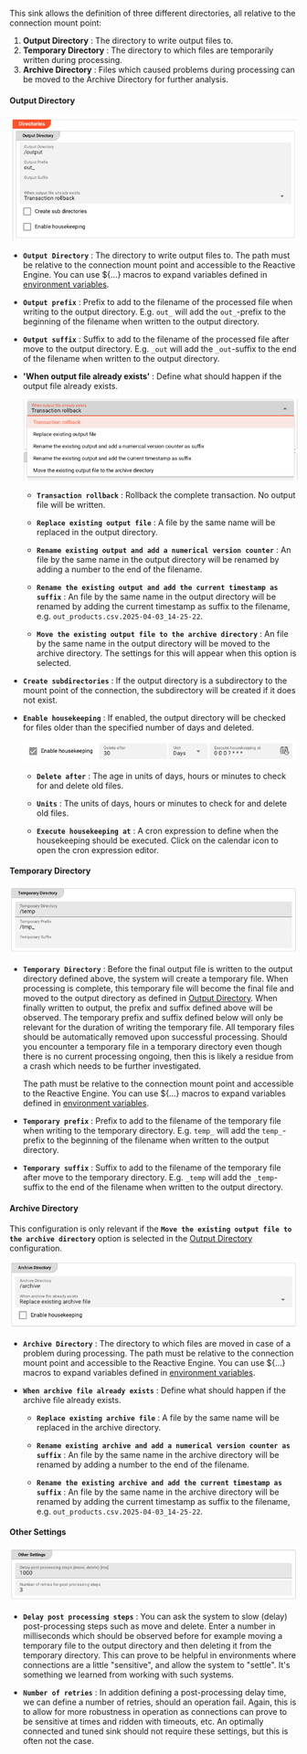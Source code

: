 [//]: # (Precede this section with the header "### Directories")

This sink allows the definition of three different directories, all relative to the connection mount point:

1. **Output Directory** : The directory to write output files to.
2. **Temporary Directory** : The directory to which files are temporarily written during processing.
3. **Archive Directory** : Files which caused problems during processing can be moved to the Archive Directory for further analysis.

#### Output Directory

![Output Directory](./._asset-sink-directories_images/image_2025-04-04-10-25-27.png "Output Directory")

* **`Output Directory`** : The directory to write output files to.
  The path must be relative to the connection mount point and accessible to the Reactive Engine.
  You can use $\{...\} macros to expand variables defined in [environment variables](../resources/asset-resource-environment).

* **`Output prefix`** : Prefix to add to the filename of the processed file when writing to the output directory.
  E.g. `out_` will add the `out_`-prefix to the beginning of the filename when written to the output directory.

* **`Output suffix`** : Suffix to add to the filename of the processed file after move to the output directory.
  E.g. `_out` will add the `_out`-suffix to the end of the filename when written to the output directory.

* **'When output file already exists'** : Define what should happen if the output file already exists.

  ![When output file already exists](./._asset-sink-directories_images/image_2025-04-04-10-46-12.png "When output file already exists")

  * **`Transaction rollback`** : Rollback the complete transaction. No output file will be written.
  
  * **`Replace existing output file`** : A file by the same name will be replaced in the output directory.
  
  * **`Rename existing output and add a numerical version counter`** : An file by the same name in the output directory will be renamed by adding a number to the end of the filename.
  
  * **`Rename the existing output and add the current timestamp as suffix`** : An file by the same name in the output directory will be renamed by adding the current timestamp as suffix to the filename, e.g. `out_products.csv.2025-04-03_14-25-22`.
  
  * **`Move the existing output file to the archive directory`** : An file by the same name in the output directory will be moved to the archive directory. The settings for this will appear when this option is selected.

* **`Create subdirectories`** : If the output directory is a subdirectory to the mount point of the connection, the subdirectory will be created if it does not exist.

* **`Enable housekeeping`** : If enabled, the output directory will be checked for files older than the specified number of days and deleted.

    ![Housekeeping](./._asset-sink-directories_images/image_2025-04-04-10-32-10.png "Housekeeping")

    * **`Delete after`** : The age in units of days, hours or minutes to check for and delete old files.

    * **`Units`** : The units of days, hours or minutes to check for and delete old files.
  
    * **`Execute housekeeping at`** : A cron expression to define when the housekeeping should be executed. Click on the calendar icon to open the cron expression editor.


#### Temporary Directory

![Temporary Directory](./._asset-sink-directories_images/image_2025-04-04-10-45-24.png "Temporary Directory")

* **`Temporary Directory`** : Before the final output file is written to the output directory defined above, the system will create a temporary file.
  When processing is complete, this temporary file will become the final file and moved to the output directory as defined in [Output Directory](#output-directory).
  When finally written to output, the prefix and suffix defined above will be observed.
  The temporary prefix and suffix defined below will only be relevant for the duration of writing the temporary file.
  All temporary files should be automatically removed upon successful processing.
  Should you encounter a temporary file in a temporary directory even though there is no current processing ongoing, then this is likely a residue from a crash which needs to be further investigated.

  The path must be relative to the connection mount point and accessible to the Reactive Engine.
  You can use $\{...\} macros to expand variables defined in [environment variables](../resources/asset-resource-environment).

* **`Temporary prefix`** : Prefix to add to the filename of the temporary file when writing to the temporary directory.
  E.g. `temp_` will add the `temp_`-prefix to the beginning of the filename when written to the output directory.

* **`Temporary suffix`** : Suffix to add to the filename of the temporary file after move to the temporary directory.
  E.g. `_temp` will add the `_temp`-suffix to the end of the filename when written to the output directory.

#### Archive Directory

This configuration is only relevant if the **`Move the existing output file to the archive directory`** option is selected in the [Output Directory](#output-directory) configuration.

![Archive Directory](./._asset-sink-directories_images/image_2025-04-03-18-09-10.png "Archive Directory")

* **`Archive Directory`** : The directory to which files are moved in case of a problem during processing.
  The path must be relative to the connection mount point and accessible to the Reactive Engine.
  You can use $\{...\} macros to expand variables defined in [environment variables](../resources/asset-resource-environment).

* **`When archive file already exists`** : Define what should happen if the archive file already exists.

    * **`Replace existing archive file`** : A file by the same name will be replaced in the archive directory.

    * **`Rename existing archive and add a numerical version counter as suffix`** : An file by the same name in the archive directory will be renamed by adding a number to the end of the filename.

    * **`Rename the existing archive and add the current timestamp as suffix`** : An file by the same name in the archive directory will be renamed by adding the current timestamp as suffix to the filename, e.g. `out_products.csv.2025-04-03_14-25-22`.


#### Other Settings

![Other Settings](./._asset-sink-directories_images/image_2025-04-03-18-11-53.png "Other Settings")

* **`Delay post processing steps`** : You can ask the system to slow (delay) post-processing steps such as move and delete.
  Enter a number in milliseconds which should be observed before for example moving a temporary file to the output directory and then deleting it from the temporary directory.
  This can prove to be helpful in environments where connections are a little "sensitive", and allow the system to "settle".
  It's something we learned from working with such systems.

* **`Number of retries`** : In addition defining a post-processing delay time, we can define a number of retries, should an operation fail.
  Again, this is to allow for more robustness in operation as connections can prove to be sensitive at times and ridden with timeouts, etc.
  An optimally connected and tuned sink should not require these settings, but this is often not the case.

